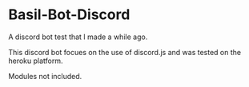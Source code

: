 # Basil-Bot-Discord
A discord bot test that I made a while ago.

This discord bot focues on the use of discord.js and was tested on the heroku platform.

Modules not included.
